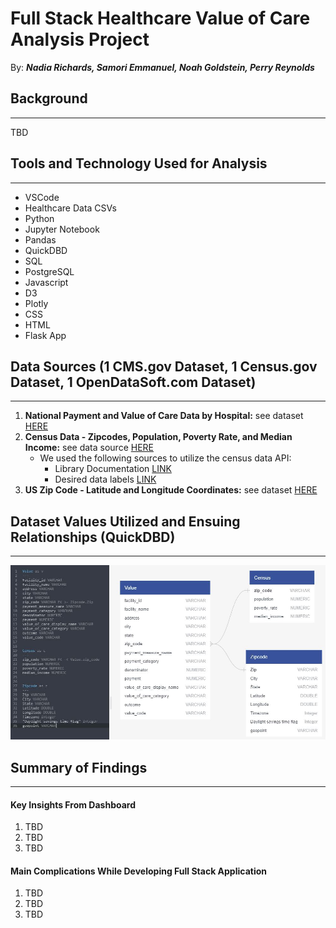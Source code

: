 # Full Stack Healthcare Value of Care Analysis Project
By: _**Nadia Richards, Samori Emmanuel, Noah Goldstein, Perry Reynolds**_

## Background
---
TBD


## Tools and Technology Used for Analysis
---
* VSCode
* Healthcare Data CSVs
* Python
* Jupyter Notebook
* Pandas
* QuickDBD
* SQL
* PostgreSQL
* Javascript
* D3
* Plotly
* CSS
* HTML
* Flask App


## Data Sources (1 CMS.gov Dataset, 1 Census.gov Dataset, 1 OpenDataSoft.com Dataset)
---
1. **National Payment and Value of Care Data by Hospital:** see dataset [HERE](https://data.cms.gov/provider-data/dataset/c7us-v4mf)
2. **Census Data - Zipcodes, Population, Poverty Rate, and Median Income:** see data source [HERE](https://www.census.gov/data/developers.html)
   - We used the following sources to utilize the census data API:
     - Library Documentation [LINK](https://github.com/datamade/census)
     - Desired data labels [LINK](https://gist.github.com/afhaque/60558290d6efd892351c4b64e5c01e9b)
3. **US Zip Code - Latitude and Longitude Coordinates:** see dataset [HERE](https://public.opendatasoft.com/explore/dataset/us-zip-code-latitude-and-longitude/table/?q=&refine.state=NY&location=16,40.76779,-73.96313&basemap=jawg.streets)



## Dataset Values Utilized and Ensuing Relationships (QuickDBD) 
---
![Screenshot](Noah/QuickDBDv2.JPG)

## Summary of Findings
---
#### Key Insights From Dashboard
1. TBD
2. TBD
3. TBD
#### Main Complications While Developing Full Stack Application
1. TBD
2. TBD
3. TBD
